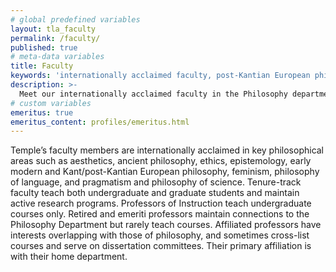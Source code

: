 ```yaml
---
# global predefined variables
layout: tla_faculty
permalink: /faculty/
published: true
# meta-data variables
title: Faculty
keywords: 'internationally acclaimed faculty, post-Kantian European philosophy, professors, faculty'
description: >-
  Meet our internationally acclaimed faculty in the Philosophy department of the College of Liberal Arts at Temple University!
# custom variables
emeritus: true
emeritus_content: profiles/emeritus.html
---
```

Temple’s faculty members are internationally acclaimed in key philosophical areas such as aesthetics, ancient philosophy, ethics, epistemology, early modern and Kant/post-Kantian European philosophy, feminism, philosophy of language, and pragmatism and philosophy of science. Tenure-track faculty teach both undergraduate and graduate students and maintain active research programs. Professors of Instruction teach undergraduate courses only. Retired and emeriti professors maintain connections to the Philosophy Department but rarely teach courses. Affiliated professors have interests overlapping with those of philosophy, and sometimes cross-list courses and serve on dissertation committees. Their primary affiliation is with their home department.

